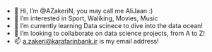 - 👋 Hi, I’m @AZakeriN, you may call me AliJaan :)
- 👀 I’m interested in Sport, Waliking, Movies, Music
- 🌱 I’m currently learning Data scinece to dive into the data ocean!
- 💞️ I’m looking to collaborate on data science projects, from A to Z!
- 📫 a.zakeri@karafarinbank.ir is my email address!

<!---
AZakeriN/AZakeriN is a ✨ special ✨ repository because its `README.md` (this file) appears on your GitHub profile.
You can click the Preview link to take a look at your changes.
--->
